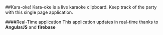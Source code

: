 ##Kara-oke!
Kara-oke is a live karaoke clipboard. Keep track of the party with this single page application. 

####Real-Time application
This application updates in real-time thanks to **AngularJS** and **firebase**
